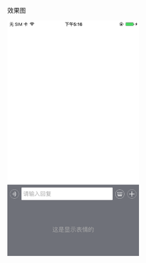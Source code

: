 效果图

<img src="https://raw.githubusercontent.com/psvmc/ZJInputBar_Swift/master/Images/Demo01.PNG" width = "300"  alt="文字图片" align=center />
